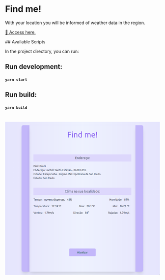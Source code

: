 # Find me!

With your location you will be informed of weather data in the region.

<p align="start">
    <a href="https://find-me-location.herokuapp.com/">🔗 Access here.</a>
</p>
## Available Scripts

In the project directory, you can run:

## Run development:

#### `yarn start`

## Run build:

#### `yarn build`

#

<p align="center"><img src="img/screenshot.png"></p>
